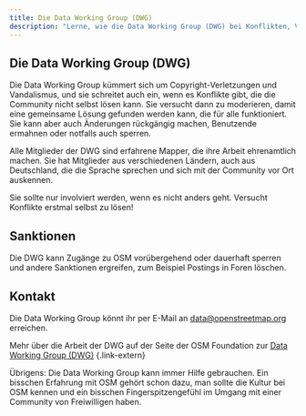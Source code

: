 ```yaml
---
title: Die Data Working Group (DWG)
description: "Lerne, wie die Data Working Group (DWG) bei Konflikten, Vandalismus und Copyright-Verletzungen hilft und wie du sie kontaktieren kannst."
---
```


## Die Data Working Group (DWG)

Die Data Working Group kümmert sich um Copyright-Verletzungen und Vandalismus,
und sie schreitet auch ein, wenn es Konflikte gibt, die die Community nicht
selbst lösen kann. Sie versucht dann zu moderieren, damit eine gemeinsame
Lösung gefunden werden kann, die für alle funktioniert. Sie kann aber auch
Änderungen rückgängig machen, Benutzende ermahnen oder notfalls auch sperren.

Alle Mitglieder der DWG sind erfahrene Mapper, die ihre Arbeit ehrenamtlich
machen. Sie hat Mitglieder aus verschiedenen Ländern, auch aus Deutschland, die
die Sprache sprechen und sich mit der Community vor Ort auskennen.

Sie sollte nur involviert werden, wenn es nicht anders geht. Versucht Konflikte
erstmal selbst zu lösen!

## Sanktionen

Die DWG kann Zugänge zu OSM vorübergehend oder dauerhaft sperren und andere
Sanktionen ergreifen, zum Beispiel Postings in Foren löschen.

## Kontakt

Die Data Working Group könnt ihr per E-Mail an
[data@openstreetmap.org](mailto:data@openstreetmap.org) erreichen.

Mehr über die Arbeit der DWG auf der Seite der OSM Foundation zur
[Data Working Group (DWG)](https://osmfoundation.org/wiki/Data_Working_Group)
{.link-extern}

<div class="infobox">

Übrigens: Die Data Working Group kann immer Hilfe gebrauchen. Ein bisschen
Erfahrung mit OSM gehört schon dazu, man sollte die Kultur bei OSM kennen
und ein bisschen Fingerspitzengefühl im Umgang mit einer Community von
Freiwilligen haben.

</div>

